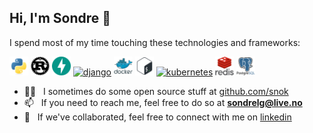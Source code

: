 ## Hi, I'm Sondre 👋

I spend most of my time touching these technologies and frameworks:

<a href="https://www.python.org" target="_blank"> <img src="https://raw.githubusercontent.com/devicons/devicon/master/icons/python/python-original.svg" alt="python" width="30" height="30"/></a>
<a href="https://www.rust-lang.org/" target="_blank"> <img src="https://raw.githubusercontent.com/devicons/devicon/master/icons/rust/rust-plain.svg" alt="rust" width="30" height="30"/></a> 
<a href="https://fastapi.tiangolo.com/"><img src="https://raw.githubusercontent.com/devicons/devicon/master/icons/fastapi/fastapi-plain.svg" width="30" height="30"/></a>
<a href="https://www.djangoproject.com/" target="_blank"> <img src="https://external-content.duckduckgo.com/iu/?u=https%3A%2F%2Fcdn-images-1.medium.com%2Fmax%2F1200%2F1*qdVNt2VLSSyZ3Dvron-bnA.png&f=1&nofb=1&ipt=5e09088e6f123d1acfffd65ba7f1a8de695a3f61b276a9fd52c184cd84fcbd45&ipo=images" alt="django" width="30" height="30"/></a>
<a href="https://www.docker.com/" target="_blank"> <img src="https://raw.githubusercontent.com/devicons/devicon/master/icons/docker/docker-original-wordmark.svg" alt="docker" width="30" height="30"/></a> 
<a href="https://en.wikipedia.org/wiki/Bash_(Unix_shell)"><img src="https://raw.githubusercontent.com/devicons/devicon/master/icons/bash/bash-original.svg" width="30" height="30"/></a>
<a href="https://kubernetes.io" target="_blank"> <img src="https://www.vectorlogo.zone/logos/kubernetes/kubernetes-icon.svg" alt="kubernetes" width="30" height="30"/></a>
<a href="https://redis.io" target="_blank"> <img src="https://raw.githubusercontent.com/devicons/devicon/master/icons/redis/redis-original-wordmark.svg" alt="redis" width="30" height="30"/></a>
<a href="https://www.postgresql.org" target="_blank"> <img src="https://raw.githubusercontent.com/devicons/devicon/master/icons/postgresql/postgresql-original-wordmark.svg" alt="postgresql" width="30" height="30"/></a> 


- 👨‍💻  &nbsp; I sometimes do some open source stuff at [github.com/snok](https://github.com/snok)
- 📫  &nbsp; If you need to reach me, feel free to do so at **sondrelg@live.no**
- 🤝  &nbsp; If we've collaborated, feel free to connect with me on [linkedin](https://linkedin.com/in/sondregundersen)


